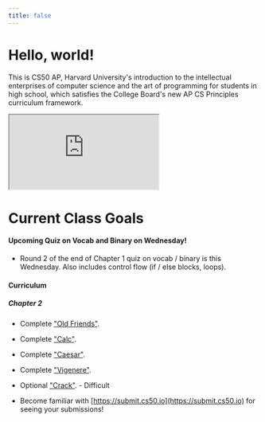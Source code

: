 ```yaml
---
title: false
---
```


# Hello, world!

This is CS50 AP, Harvard University's introduction to the intellectual enterprises of computer science and the art of programming for students in high school, which satisfies the College Board's new AP CS Principles curriculum framework.

<iframe src="https://www.youtube.com/embed/tZxLMIk_SaY?playlist=GAB6Gm7pTTA"></iframe>

# Current Class Goals

#### Upcoming Quiz on Vocab and Binary on Wednesday!
* Round 2 of the end of Chapter 1 quiz on vocab / binary is this Wednesday. Also includes control flow (if / else blocks, loops).

#### Curriculum
##### Chapter 2
* Complete ["Old Friends"](https://docs.cs50.net/2019/ap/problems/friends/friends.html).
* Complete ["Calc"](https://docs.cs50.net/2019/ap/problems/calc/calc.html).
* Complete ["Caesar"](https://docs.cs50.net/2019/ap/problems/caesar/caesar.html).
* Complete ["Vigenere"](https://docs.cs50.net/2019/ap/problems/vigenere/vigenere.html).

* Optional ["Crack"](https://docs.cs50.net/2019/ap/problems/crack/crack.html). - Difficult


+ Become familiar with [https://submit.cs50.io](https://submit.cs50.io) for seeing your submissions!
